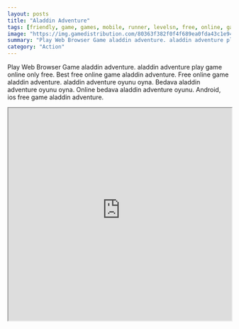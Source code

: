 ```yaml
---
layout: posts
title: "Aladdin Adventure"
tags: [friendly, game, games, mobile, runner, levelsn, free, online, games, oyna, game, free, games, play, play, games]
image: "https://img.gamedistribution.com/80363f382f0f4f689ea0fda43c1e9439.jpg"
summary: "Play Web Browser Game aladdin adventure. aladdin adventure play game online only free. Best free online game aladdin adventure. Free online game aladdin adventure. aladdin adventure oyunu oyna. Bedava aladdin adventure oyunu oyna. Online bedava aladdin adventure oyunu. Android, ios free game aladdin adventure."
category: "Action"
---
```


Play Web Browser Game aladdin adventure. aladdin adventure play game online only free. Best free online game aladdin adventure. Free online game aladdin adventure. aladdin adventure oyunu oyna. Bedava aladdin adventure oyunu oyna. Online bedava aladdin adventure oyunu. Android, ios free game aladdin adventure.

<iframe width="100%" height="480px;" src="https://html5.gamedistribution.com/80363f382f0f4f689ea0fda43c1e9439/"></iframe>